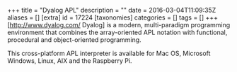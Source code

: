 +++
title = "Dyalog APL"
description = ""
date = 2016-03-04T11:09:35Z
aliases = []
[extra]
id = 17224
[taxonomies]
categories = []
tags = []
+++
[http://www.dyalog.com/ Dyalog] is a modern, multi-paradigm programming
environment that combines the array-oriented APL notation with functional,
procedural and object-oriented programming.

This cross-platform APL interpreter is available for Mac OS, Microsoft
Windows, Linux, AIX and the Raspberry Pi.
